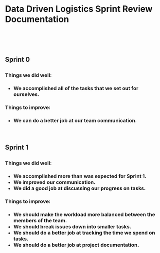 <h1>Data Driven Logistics Sprint Review Documentation<h1>

</br>
<h2>Sprint 0<h2>
<h3>Things we did well:<h3>
<ul>
<li>We accomplished all of the tasks that we set out for ourselves.</li>
</ul>
<h3>Things to improve:<h3>
<ul>
<li>We can do a better job at our team communication.</li>
</ul>

</br>
<h2>Sprint 1<h2>
<h3>Things we did well:<h3>
<ul>
<li>We accomplished more than was expected for Sprint 1.</li>
<li>We improved our communication.</li>
<li>We did a good job at discussing our progress on tasks.</li>
</ul>
<h3>Things to improve:<h3>
<ul>
<li>We should make the workload more balanced between the members of the team.</li>
<li>We should break issues down into smaller tasks.</li>
<li>We should do a better job at tracking the time we spend on tasks.</li>
<li>We should do a better job at project documentation.</li>
</ul>
